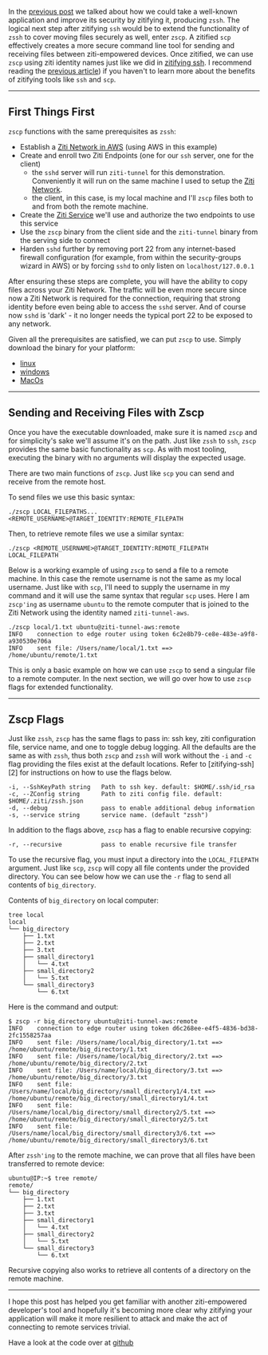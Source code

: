In the [previous post][1] we talked about how we could take a well-known application and improve its security by
zitifying it, producing `zssh`. The logical next step after zitifying `ssh` would be to extend the functionality
of `zssh` to cover moving files securely as well, enter `zscp`. A zitified `scp` effectively creates a more secure
command line tool for sending and receiving files between ziti-empowered devices. Once zitified, we can use `zscp` using
ziti identity names just like we did in [zitifying ssh][1]. I recommend reading the [previous article][1]) if you
haven't to learn more about the benefits of zitifying tools like `ssh` and `scp`.

* * *

## First Things First

`zscp` functions with the same prerequisites as `zssh`:

* Establish a [Ziti Network in AWS][2] (using AWS in this example)
* Create and enroll two Ziti Endpoints (one for our `ssh` server, one for the client)
    * the `sshd` server will run `ziti-tunnel` for this demonstration. Conveniently it will run on the same machine I
      used to setup the [Ziti Network][3].
    * the client, in this case, is my local machine and I'll `zscp` files both to and from both the remote machine.
* Create the [Ziti Service][4] we'll use and authorize the two endpoints to use this service
* Use the `zscp` binary from the client side and the `ziti-tunnel` binary from the serving side to connect
* Harden `sshd` further by removing port 22 from any internet-based firewall configuration (for example, from within the
  security-groups wizard in AWS) or by forcing `sshd` to only listen on `localhost/127.0.0.1`

After ensuring these steps are complete, you will have the ability to copy files across your Ziti Network. The traffic
will be even more secure since now a Ziti Network is required for the connection, requiring that strong identity before
even being able to access the `sshd` server. And of course now `sshd` is 'dark' - it no longer needs the typical port 22
to be exposed to any network.

Given all the prerequisites are satisfied, we can put `zscp` to use. Simply download the binary for your platform:

* [linux][5]
* [windows][6]
* [MacOs][7]

* * *

## Sending and Receiving Files with Zscp

Once you have the executable downloaded, make sure it is named `zscp` and for simplicity's sake we'll assume it's on the
path. Just like `zssh` to `ssh`, `zscp` provides the same basic functionality as `scp`. As with most tooling, executing
the binary with no arguments will display the expected usage.

There are two main functions of `zscp`. Just like `scp` you can send and receive from the remote host.

To send files we use this basic syntax:

    ./zscp LOCAL_FILEPATHS... <REMOTE_USERNAME>@TARGET_IDENTITY:REMOTE_FILEPATH

Then, to retrieve remote files we use a similar syntax:

    ./zscp <REMOTE_USERNAME>@TARGET_IDENTITY:REMOTE_FILEPATH LOCAL_FILEPATH

Below is a working example of using `zscp` to send a file to a remote machine. In this case the remote username is not
the same as my local username. Just like with `scp`, I'll need to supply the username in my command and it will use the
same syntax that regular `scp` uses. Here I am `zscp'ing` as username `ubuntu` to the remote computer that is joined to
the Ziti Network using the identity named `ziti-tunnel-aws`.

    ./zscp local/1.txt ubuntu@ziti-tunnel-aws:remote
    INFO    connection to edge router using token 6c2e8b79-ce8e-483e-a9f8-a930530e706a
    INFO    sent file: /Users/name/local/1.txt ==> /home/ubuntu/remote/1.txt

This is only a basic example on how we can use `zscp` to send a singular file to a remote computer. In the next section,
we will go over how to use `zscp` flags for extended functionality.

* * *

## Zscp Flags

Just like `zssh`, `zscp` has the same flags to pass in: ssh key, ziti configuration file, service name, and one to
toggle debug logging. All the defaults are the same as with `zssh`, thus both `zscp` and `zssh` will work without
the `-i` and `-c` flag providing the files exist at the default locations. Refer to \[zitifying-ssh\]\[2\] for
instructions on how to use the flags below.

    -i, --SshKeyPath string   Path to ssh key. default: $HOME/.ssh/id_rsa
    -c, --ZConfig string      Path to ziti config file. default: $HOME/.ziti/zssh.json
    -d, --debug               pass to enable additional debug information
    -s, --service string      service name. (default "zssh")

In addition to the flags above, `zscp` has a flag to enable recursive copying:

    -r, --recursive           pass to enable recursive file transfer

To use the recursive flag, you must input a directory into the `LOCAL_FILEPATH` argument. Just like `scp`, `zscp` will
copy all file contents under the provided directory. You can see below how we can use the `-r` flag to send all contents
of `big_directory`.

Contents of `big_directory` on local computer:

    tree local
    local
    └── big_directory
        ├── 1.txt
        ├── 2.txt
        ├── 3.txt
        ├── small_directory1
        │   └── 4.txt
        ├── small_directory2
        │   └── 5.txt
        └── small_directory3
            └── 6.txt

Here is the command and output:

    $ zscp -r big_directory ubuntu@ziti-tunnel-aws:remote
    INFO    connection to edge router using token d6c268ee-e4f5-4836-bd38-2fc1558257aa
    INFO    sent file: /Users/name/local/big_directory/1.txt ==> /home/ubuntu/remote/big_directory/1.txt
    INFO    sent file: /Users/name/local/big_directory/2.txt ==> /home/ubuntu/remote/big_directory/2.txt
    INFO    sent file: /Users/name/local/big_directory/3.txt ==> /home/ubuntu/remote/big_directory/3.txt
    INFO    sent file: /Users/name/local/big_directory/small_directory1/4.txt ==> /home/ubuntu/remote/big_directory/small_directory1/4.txt
    INFO    sent file: /Users/name/local/big_directory/small_directory2/5.txt ==> /home/ubuntu/remote/big_directory/small_directory2/5.txt
    INFO    sent file: /Users/name/local/big_directory/small_directory3/6.txt ==> /home/ubuntu/remote/big_directory/small_directory3/6.txt

After `zssh'ing` to the remote machine, we can prove that all files have been transferred to remote device:

    ubuntu@IP:~$ tree remote/
    remote/
    └── big_directory
        ├── 1.txt
        ├── 2.txt
        ├── 3.txt
        ├── small_directory1
        │   └── 4.txt
        ├── small_directory2
        │   └── 5.txt
        └── small_directory3
            └── 6.txt

Recursive copying also works to retrieve all contents of a directory on the remote machine.

* * *

I hope this post has helped you get familiar with another ziti-empowered developer's tool and hopefully it's becoming
more clear why zitifying your application will make it more resilient to attack and make the act of connecting to remote
services trivial.

Have a look at the code over at [github][8]

[1]: /articles/zitification/zitifying-ssh/index.html

[2]: https://github.com/openziti/ziti/blob/release-next/quickstart/aws.md

[3]: /ziti/overview.html#overview-of-a-ziti-network

[4]: /ziti/services/overview.html

[5]: https://github.com/openziti-incubator/zssh/releases/latest/download/zscp-linux-amd64

[6]: https://github.com/openziti-incubator/zssh/releases/latest/download/zscp-windows-amd64.exe

[7]: https://github.com/openziti-incubator/zssh/releases/latest/download/zscp-macos-amd64

[8]: https://github.com/openziti-incubator/zssh/tree/main/zssh/zscp